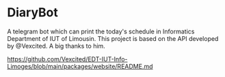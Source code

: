 # DiaryBot
A telegram bot which can print the today's schedule in Informatics Department of IUT of Limousin.
This project is based on the API developed by @Vexcited. A big thanks to him.

https://github.com/Vexcited/EDT-IUT-Info-Limoges/blob/main/packages/website/README.md

